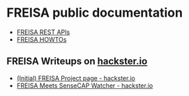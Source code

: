 # FREISA public documentation

- [FREISA REST APIs](apis.md)
- [FREISA HOWTOs](howto/)

## FREISA Writeups on [hackster.io](https://hackster.io)

- [(Initial) FREISA Project page - hackster.io](https://www.hackster.io/projects/845012)
- [FREISA Meets SenseCAP Watcher - hackster.io](https://www.hackster.io/projects/89596b)

<!-- EOF -->
